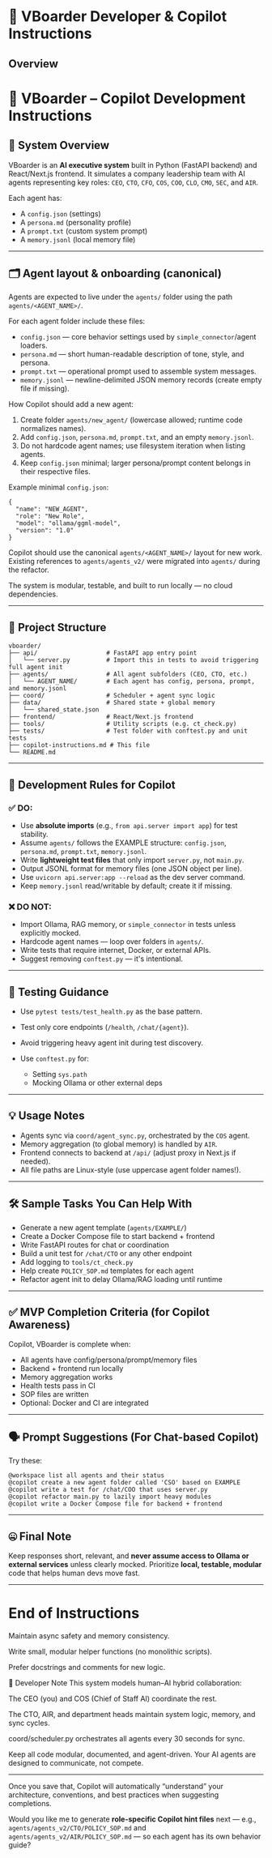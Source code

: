 # 🧭 VBoarder Developer & Copilot Instructions

## Overview


# 🤖 VBoarder – Copilot Development Instructions

## 🧠 System Overview

VBoarder is an **AI executive system** built in Python (FastAPI backend) and React/Next.js frontend. It simulates a company leadership team with AI agents representing key roles: `CEO`, `CTO`, `CFO`, `COS`, `COO`, `CLO`, `CMO`, `SEC`, and `AIR`.

Each agent has:
- A `config.json` (settings)
- A `persona.md` (personality profile)
- A `prompt.txt` (custom system prompt)
- A `memory.jsonl` (local memory file)

---

## 🗂️ Agent layout & onboarding (canonical)

Agents are expected to live under the `agents/` folder using the path `agents/<AGENT_NAME>/`.

For each agent folder include these files:

- `config.json` — core behavior settings used by `simple_connector`/agent loaders.
- `persona.md` — short human-readable description of tone, style, and persona.
- `prompt.txt` — operational prompt used to assemble system messages.
- `memory.jsonl` — newline-delimited JSON memory records (create empty file if missing).

How Copilot should add a new agent:

1. Create folder `agents/new_agent/` (lowercase allowed; runtime code normalizes names).
2. Add `config.json`, `persona.md`, `prompt.txt`, and an empty `memory.jsonl`.
3. Do not hardcode agent names; use filesystem iteration when listing agents.
4. Keep `config.json` minimal; larger persona/prompt content belongs in their respective files.

Example minimal `config.json`:

```
{
  "name": "NEW_AGENT",
  "role": "New Role",
  "model": "ollama/ggml-model",
  "version": "1.0"
}
```

Copilot should use the canonical `agents/<AGENT_NAME>/` layout for new work. Existing references to `agents/agents_v2/` were migrated into `agents/` during the refactor.


The system is modular, testable, and built to run locally — no cloud dependencies.

---

## 📁 Project Structure

```plaintext
vboarder/
├── api/                   # FastAPI app entry point
│   └── server.py          # Import this in tests to avoid triggering full agent init
├── agents/                # All agent subfolders (CEO, CTO, etc.)
│   └── AGENT_NAME/        # Each agent has config, persona, prompt, and memory.jsonl
├── coord/                 # Scheduler + agent sync logic
├── data/                  # Shared state + global memory
│   └── shared_state.json
├── frontend/              # React/Next.js frontend
├── tools/                 # Utility scripts (e.g. ct_check.py)
├── tests/                 # Test folder with conftest.py and unit tests
├── copilot-instructions.md # This file
└── README.md
```

---

## 🔧 Development Rules for Copilot

### ✅ DO:

* Use **absolute imports** (e.g., `from api.server import app`) for test stability.
* Assume `agents/` follows the EXAMPLE structure: `config.json`, `persona.md`, `prompt.txt`, `memory.jsonl`.
* Write **lightweight test files** that only import `server.py`, not `main.py`.
* Output JSONL format for memory files (one JSON object per line).
* Use `uvicorn api.server:app --reload` as the dev server command.
* Keep `memory.jsonl` read/writable by default; create it if missing.

### ❌ DO NOT:

* Import Ollama, RAG memory, or `simple_connector` in tests unless explicitly mocked.
* Hardcode agent names — loop over folders in `agents/`.
* Write tests that require internet, Docker, or external APIs.
* Suggest removing `conftest.py` — it's intentional.

---

## 🧪 Testing Guidance

* Use `pytest tests/test_health.py` as the base pattern.
* Test only core endpoints (`/health`, `/chat/{agent}`).
* Avoid triggering heavy agent init during test discovery.
* Use `conftest.py` for:

  * Setting `sys.path`
  * Mocking Ollama or other external deps

---

## 💡 Usage Notes

* Agents sync via `coord/agent_sync.py`, orchestrated by the `COS` agent.
* Memory aggregation (to global memory) is handled by `AIR`.
* Frontend connects to backend at `/api/` (adjust proxy in Next.js if needed).
* All file paths are Linux-style (use uppercase agent folder names!).

---

## 🛠️ Sample Tasks You Can Help With

* Generate a new agent template (`agents/EXAMPLE/`)
* Create a Docker Compose file to start backend + frontend
* Write FastAPI routes for chat or coordination
* Build a unit test for `/chat/CTO` or any other endpoint
* Add logging to `tools/ct_check.py`
* Help create `POLICY_SOP.md` templates for each agent
* Refactor agent init to delay Ollama/RAG loading until runtime

---

## ✅ MVP Completion Criteria (for Copilot Awareness)

Copilot, VBoarder is complete when:

* All agents have config/persona/prompt/memory files
* Backend + frontend run locally
* Memory aggregation works
* Health tests pass in CI
* SOP files are written
* Optional: Docker and CI are integrated

---

## 🗣️ Prompt Suggestions (For Chat-based Copilot)

Try these:

```
@workspace list all agents and their status
@copilot create a new agent folder called 'CSO' based on EXAMPLE
@copilot write a test for /chat/COO that uses server.py
@copilot refactor main.py to lazily import heavy modules
@copilot write a Docker Compose file for backend + frontend
```

---

## 🤐 Final Note

Keep responses short, relevant, and **never assume access to Ollama or external services** unless clearly mocked. Prioritize **local, testable, modular** code that helps human devs move fast.

---

# End of Instructions


Maintain async safety and memory consistency.


Write small, modular helper functions (no monolithic scripts).


Prefer docstrings and comments for new logic.



🧠 Developer Note
This system models human–AI hybrid collaboration:


The CEO (you) and COS (Chief of Staff AI) coordinate the rest.


The CTO, AIR, and department heads maintain system logic, memory, and sync cycles.


coord/scheduler.py orchestrates all agents every 30 seconds for sync.




Keep all code modular, documented, and agent-driven.
Your AI agents are designed to communicate, not compete.



---

Once you save that, Copilot will automatically “understand” your architecture, conventions, and best practices when suggesting completions.

Would you like me to generate **role-specific Copilot hint files** next — e.g., `agents/agents_v2/CTO/POLICY_SOP.md` and `agents/agents_v2/AIR/POLICY_SOP.md` — so each agent has its own behavior guide?
